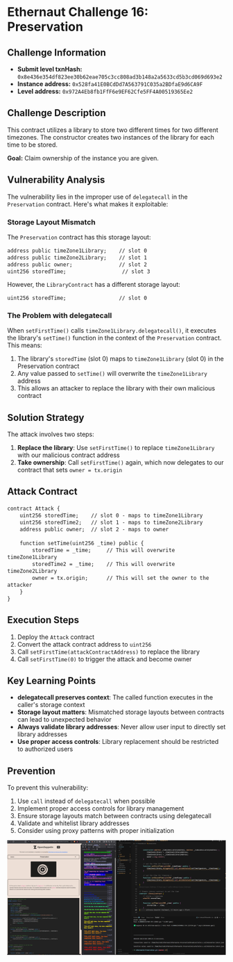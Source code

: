 # Ethernaut Challenge 16: Preservation

## Challenge Information

- **Submit level txnHash:** `0x8e436e354df823ee30b62eae705c3cc808ad3b148a2a5633cd5b3cd069d693e2`
- **Instance address:** `0x528fa41E0BCdDd7A563791C035a2BDfaE9d6CA9F`
- **Level address:** `0x972A4Eb8fb1FfF6e9EF62Cfe5FF4A00519365Ee2`

## Challenge Description

This contract utilizes a library to store two different times for two different timezones. The constructor creates two instances of the library for each time to be stored.

**Goal:** Claim ownership of the instance you are given.

## Vulnerability Analysis

The vulnerability lies in the improper use of `delegatecall` in the `Preservation` contract. Here's what makes it exploitable:

### Storage Layout Mismatch

The `Preservation` contract has this storage layout:

```solidity
address public timeZone1Library;    // slot 0
address public timeZone2Library;    // slot 1
address public owner;               // slot 2
uint256 storedTime;                  // slot 3
```

However, the `LibraryContract` has a different storage layout:

```solidity
uint256 storedTime;                 // slot 0
```

### The Problem with delegatecall

When `setFirstTime()` calls `timeZone1Library.delegatecall()`, it executes the library's `setTime()` function in the context of the `Preservation` contract. This means:

1. The library's `storedTime` (slot 0) maps to `timeZone1Library` (slot 0) in the Preservation contract
2. Any value passed to `setTime()` will overwrite the `timeZone1Library` address
3. This allows an attacker to replace the library with their own malicious contract

## Solution Strategy

The attack involves two steps:

1. **Replace the library**: Use `setFirstTime()` to replace `timeZone1Library` with our malicious contract address
2. **Take ownership**: Call `setFirstTime()` again, which now delegates to our contract that sets `owner = tx.origin`

## Attack Contract

```solidity
contract Attack {
    uint256 storedTime;    // slot 0 - maps to timeZone1Library
    uint256 storedTime2;   // slot 1 - maps to timeZone2Library
    address public owner;  // slot 2 - maps to owner

    function setTime(uint256 _time) public {
        storedTime = _time;     // This will overwrite timeZone1Library
        storedTime2 = _time;    // This will overwrite timeZone2Library
        owner = tx.origin;      // This will set the owner to the attacker
    }
}
```

## Execution Steps

1. Deploy the `Attack` contract
2. Convert the attack contract address to `uint256`
3. Call `setFirstTime(attackContractAddress)` to replace the library
4. Call `setFirstTime(0)` to trigger the attack and become owner

## Key Learning Points

- **delegatecall preserves context**: The called function executes in the caller's storage context
- **Storage layout matters**: Mismatched storage layouts between contracts can lead to unexpected behavior
- **Always validate library addresses**: Never allow user input to directly set library addresses
- **Use proper access controls**: Library replacement should be restricted to authorized users

## Prevention

To prevent this vulnerability:

1. Use `call` instead of `delegatecall` when possible
2. Implement proper access controls for library management
3. Ensure storage layouts match between contracts using delegatecall
4. Validate and whitelist library addresses
5. Consider using proxy patterns with proper initialization

![Challenge Screenshot](Screenshot.png)
